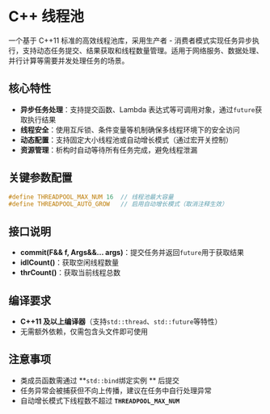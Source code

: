 # C++ 线程池

一个基于 C++11 标准的高效线程池库，采用生产者 - 消费者模式实现任务异步执行，支持动态任务提交、结果获取和线程数量管理。适用于网络服务、数据处理、并行计算等需要并发处理任务的场景。

## 核心特性

- **异步任务处理**：支持提交函数、Lambda 表达式等可调用对象，通过`future`获取执行结果
- **线程安全**：使用互斥锁、条件变量等机制确保多线程环境下的安全访问
- **动态配置**：支持固定大小线程池或自动增长模式（通过宏开关控制）
- **资源管理**：析构时自动等待所有任务完成，避免线程泄漏

## 关键参数配置

```cpp
#define THREADPOOL_MAX_NUM 16  // 线程池最大容量  
#define THREADPOOL_AUTO_GROW   // 启用自动增长模式（取消注释生效）
```

## 接口说明

- **commit(F&& f, Args&&... args)**：提交任务并返回`future`用于获取结果
- **idlCount()**：获取空闲线程数量
- **thrCount()**：获取当前线程总数

## 编译要求

- **C++11 及以上编译器**（支持`std::thread`、`std::future`等特性）
- 无需额外依赖，仅需包含头文件即可使用

## 注意事项

- 类成员函数需通过 **`std::bind`绑定实例 ** 后提交
- 任务异常会被捕获但不向上传播，建议在任务中自行处理异常
- 自动增长模式下线程数不超过 **`THREADPOOL_MAX_NUM`**
